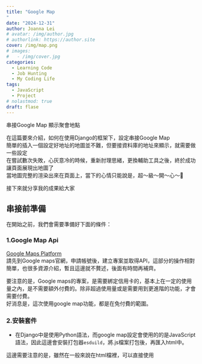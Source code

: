 ```yaml
---
title: "Google Map
"
date: "2024-12-31"
author: Joanna Lei
# avatar: /img/author.jpg
# authorlink: https://author.site
cover: /img/map.png
# images:
#   - /img/cover.jpg
categories:
  - Learning Code
  - Job Hunting
  - My Coding Life
tags:
  - JavaScript
  - Project
# nolastmod: true
draft: flase
---
```


串接Google Map 顯示聚會地點

<!--more-->

在這篇要來介紹，如何在使用Django的框架下，設定串接Google Map  
簡單的插入一個設定好地址的地圖並不難，但要接資料庫的地址來顯示，就需要做一些設定  
在嘗試數次失敗，心灰意冷的時候，重新肘理思緒，更換輔助工具之後，終於成功讓頁面展現出地圖了  
當地圖完整的渲染出來在頁面上，當下的心情只能說是，超～級～開～心～💞  

接下來就分享我的成果給大家

## 串接前準備
在開始之前，我們會需要準備好下面的條件：
### 1.Google Map Api
[Google Maps Platform](https://developers.google.com/maps?authuser=1&hl=zh-tw)  
請先到Google maps官網，申請帳號後，建立專案並取得API，這部分的操作相對簡單，也很多資源介紹，暫且這邊就不贅述，後面有時間再補齊。  

要注意的是，Google maps的專案，是需要綁定信用卡的，基本上在一定的使用量之內，是不需要額外付費的。除非超過使用量或是需要用到更進階的功能，才會需要付費。  
好消息是，這次使用google map功能，都是在免付費的範圍。

### 2.安裝套件

- 在Django中是使用Python語法，而google map設定會使用的的是JavaScript語法，因此這邊會安裝打包器`esduild`，將.js檔案打包後，再匯入html中。  

這邊需要注意的是，雖然在一般來說在html檔裡，可以直接使用<script>放入指令，但在Django裡的html是吃不到python or js 語法的。
```
npm install esbuild
```

- 另外，因為會使用到API KEY，我們不希望顯示在前端被其他人玩爆😐，所以要將KEY放在環境變數中，這時候會需要套件`python-dotenv`去讀取，如果已經有安裝的這邊可以略過，
```
poetry add python-dotenv
``` 


## 小測試

在這邊，將會使用到上面申請好的之後的API KEY，如果還沒複製的可以到這個頁面複製：
![google map api key](/images/map_key.jpg)


這個測試是確認API KEY 帶入後能成功渲染地圖出來，地圖的地址是固定的，如果不需要的可以跳過此步驟。

我們到頁面上的總覽，進去會出現`試用API`
![google map try1](/images/map_try1.jpg)

會出現輸入地址的框，輸入一個地址，會出現輸入的位置地圖
![google map try2](/images/map_try2.jpg)

如果沒有直接顯示紅色地標📍，需要在地圖下方按確認。若確認位址下方就會出現程式碼標籤
![google map try3](/images/map_try3.jpg)

往下拉可以看到程式碼，必要放入的是三個箭頭指到的地方
![google map try4](/images/map_try4.jpg)

依照指示，將script中的`YOUR_API_KEY_HERE`替換成自己的API KEY
```js
<script async src="https://maps.googleapis.com/maps/api/js?key=YOUR_API_KEY_HERE&callback=console.debug&libraries=maps,marker&v=beta">
</script>
```
將程式碼放入之後，就可以在頁面上看到地圖了

## 串接資料庫

小試牛刀之後，要來讓google map 可以顯示我們資料庫裡面的地址
會編輯到的檔案有：  
- 環境變數- `settings`、`.env`、`.env.example`  
- 功能設定- `models.py`、`views.py`、`urls.py`、`map.js`、`map.html`

### 環境變數

先把重要的API KEY放入環境變數之中，避免後續操作時忘記拔掉，不小心將檔案傳到公開網域的話，後果可能會很嚴重的。

#### 1.將API KEY放入`.env`
```py
GOOGLE_MAPS_API_KEY= YOUR_KEY
```

#### 2.在`.env.example`加入變數
```py
GOOGLE_MAPS_API_KEY
```

#### 3.在`setting` 導入環境變數
```py
import os
from dotenv import load_dotenv

load_dotenv()
GOOGLE_MAPS_API_KEY = os.getenv("GOOGLE_MAPS_API_KEY")
```


### 功能設定

接下來進入正式的設定
#### 1.首先在`models.py`中，需要有個欄位裝地址
```py
from django.db import models

class Event(models.Model):
  title = models.CharField(max_length=100)
  address = models.CharField(max_length=255, help_text="聚會地址，例：台北市信義區市府路1號")

  def __str__(self):
        return self.title   
```

#### 2.`views.py` 設定功能
```py
from django.shortcuts import render, get_object_or_404
from .models import Event

def event_detail(request, event_id):
    event = get_object_or_404(Event, id=event_id)
    google_maps_api_key = settings.GOOGLE_MAPS_API_KEY
    return render(request, 'information.html', {'event': event, 'google_maps_api_key': google_maps_api_key,})

```
#### 3.掛上路徑`url.py`
```py
from django.urls import path
from .views import event_detail

urlpatterns = [
    path('event/<int:event_id>/', event_detail, name='event_detail'),
]
```
#### 4.在`html`置入。

在Django專案中的`html`使用jinja語法，重複的指令已拆出至`layout.html`
```html 
{% extends "base/layout.html" %}
{% load static %}
{% block head %}
    <script src="https://maps.googleapis.com/maps/api/js?key={{google_maps_api_key}}&callback=initMap&loading=async" async defer></script>
    <script src="{% static 'src/map.js' %}"></script>
{% endblock head %}

{% block content %}
  <h1>{{ event.title }}</h1>

  <div id="map" style="height: 300px; width: 100%;"></div>
  <input type="hidden" id="address" value="{{ activity.address|escapejs }}">
  </div>
{% endblock content %}
```

#### 5.`map.js`做google map設定，讓地址能以map方式呈現：
```js
window.initMap = function() {
    const address = document.getElementById('address').value;
    const geocoder = new google.maps.Geocoder();
    
    geocoder.geocode({ 'address': address }, function(results, status) {
        if (status === 'OK') {
            const map = new google.maps.Map(document.getElementById('map'), {
                zoom: 15,
                center: results[0].geometry.location
            });
            new google.maps.marker.AdvancedMarkerElement({
                position: results[0].geometry.location,
                map: map
            });
        } else {
            console.error('Geocode was not successful for the following reason: ' + status);
        }
    });
};
```
#### 6.將`map.js`打包
在`package.jason`設定指令和打拋出去的檔案路徑
```js
{
	"scripts": {
		"map": "esbuild ./src/script/map.js --bundle --outfile=static/src/map.js",
  }
}
```
執行打包
```js
npm run map
```

#### 7. `main.js`

由於專案一開始，設定了`main.js`，後面為管理方便，我將googls map需要設定js指令，另外開了檔案放置，但在實際執行時，網頁無法渲染出地圖的部分，進入網頁` 檢查>console `發現錯誤訊息顯示，
在`main.js`裡`initMap is not a function`因此將`map.js`匯入 `main.js`

```js
import initMap from './map';
initMap(); 
```
#### 8.完成
上面設定OK的話，就會在頁面看到地圖被渲染出來囉
而且還是資料庫裡面的地址呢，隨著每筆資料不同，也會跟著顯示對應的地圖。
如果目前資料庫裡面沒有資料，記得先去資料庫建立好資料之後，在回來測試。
![google map show on page](/images/map_ok.jpg)

## 額外功能
在找資料的時候，發現除了顯示地標之外，另有幾個功能可以提升UX，之後有時間實際操作，再把詳細的步驟放整理成文章放上來。  
這邊就先列舉功能＆參考影片

### 其他功能
- 顯示使用者目前位置
- 顯示線路（目前位置-目的地位置）

### 參考資源
[Google map 功能串接介紹-1(英文)](https://www.youtube.com/watch?v=5DBFS1FHkRg)  
[Google map 功能串接介紹-2(英文)](https://www.youtube.com/watch?v=DCmxC0NyfrA)  
[Google map 功能串接介紹-3(英文)](https://www.youtube.com/watch?v=oT-iIgNuQZw)  
[Google map 功能串接介紹-4(英文)](https://www.youtube.com/watch?v=sasx2ppol5c&t=20s)
